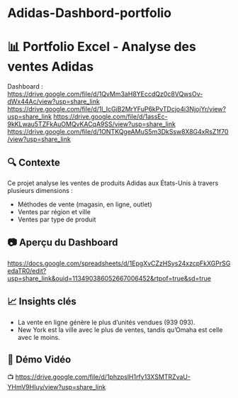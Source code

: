 # Adidas-Dashbord-portfolio
# 📊 Portfolio Excel - Analyse des ventes Adidas  
Dashboard :
https://drive.google.com/file/d/1QvMm3aH8YEccdQz0c8VQwsOv-dWx44Ac/view?usp=share_link
https://drive.google.com/file/d/1l_IcGiB2MrYFuP6kPvTDcjo4i3NjojYr/view?usp=share_link
https://drive.google.com/file/d/1assEc-9kKLwau5TZFkAuOMQvKACqA9SS/view?usp=share_link
https://drive.google.com/file/d/1ONTKQgeAMuS5m3DkSsw8X8G4xRsZ1f70/view?usp=share_link

## 🔍 Contexte  
Ce projet analyse les ventes de produits Adidas aux États-Unis à travers plusieurs dimensions :  
- Méthodes de vente (magasin, en ligne, outlet)  
- Ventes par région et ville 
- Ventes par type de produit 

## 📷 Aperçu du Dashboard 
https://docs.google.com/spreadsheets/d/1EpgXvCZzHSys24xzcpFkXGPrSGedaTR0/edit?usp=share_link&ouid=113490386052667006452&rtpof=true&sd=true

## 📈 Insights clés  
- La vente en ligne génère le plus d’unités vendues (939 093).  
- New York est la ville avec le plus de ventes, tandis qu’Omaha est celle avec le moins.
## 🎥 Démo Vidéo  
📺 https://drive.google.com/file/d/1phzpslH1rfy13XSMTRZvaU-YHmV9HIuy/view?usp=share_link
